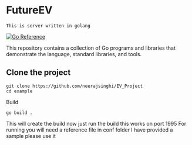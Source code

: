 # FutureEV 
    This is server written in golang

[![Go Reference](https://pkg.go.dev/badge/golang.org/x/example.svg)](https://pkg.go.dev/golang.org/x/example)

This repository contains a collection of Go programs and libraries that
demonstrate the language, standard libraries, and tools.

## Clone the project

```
git clone https://github.com/neerajsinghi/EV_Project
cd example
```

Build
```
go build .
```
This will create the build now just run the build this works on port 1995
For running you will need a reference file in conf folder
I have provided a sample please use it
